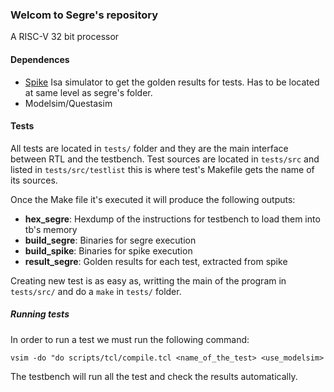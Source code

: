 ### Welcom to Segre's repository

A RISC-V 32 bit processor

#### Dependences
 - [Spike](https://github.com/riscv/riscv-isa-sim) Isa simulator to get the golden results for tests. Has to be located at same level as segre's folder.
 - Modelsim/Questasim

#### Tests
All tests are located in `tests/` folder and they are the main interface between RTL and the testbench. Test sources are located in `tests/src` and listed in `tests/src/testlist` this is where test's Makefile gets the name of its sources.

Once the Make file it's executed it will produce the following outputs:
 - **hex_segre**: Hexdump of the instructions for testbench to load them into tb's memory
 - **build_segre**: Binaries for segre execution
 - **build_spike**: Binaries for spike execution
 - **result_segre**: Golden results for each test, extracted from spike
 
 Creating new test is as easy as, writting the main of the program in `tests/src/` and do a `make` in `tests/` folder.
 
 ##### Running tests
 In order to run a test we must run the following command:
 
 `vsim -do "do scripts/tcl/compile.tcl <name_of_the_test> <use_modelsim>`
 
 The testbench will run all the test and check the results automatically.
